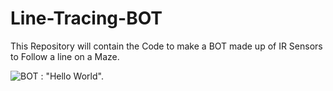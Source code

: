 # Line-Tracing-BOT
This Repository will contain the Code to make a BOT made up of IR Sensors to Follow a line on a Maze.

![BOT : "Hello World".]([https://myoctocat.com/assets/images/base-octocat.svg](https://github.com/jadarshj/Line-Tracing-BOT/blob/main/Line%20Tracing%20BOT/Top%20View.jpeg)https://github.com/jadarshj/Line-Tracing-BOT/blob/main/Line%20Tracing%20BOT/Top%20View.jpeg)
